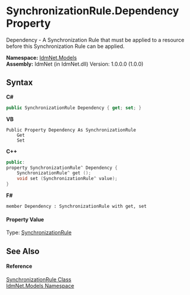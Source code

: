 # SynchronizationRule.Dependency Property 
 

Dependency - A Synchronization Rule that must be applied to a resource before this Synchronization Rule can be applied.

**Namespace:**&nbsp;<a href="N_IdmNet_Models">IdmNet.Models</a><br />**Assembly:**&nbsp;IdmNet (in IdmNet.dll) Version: 1.0.0.0 (1.0.0)

## Syntax

**C#**<br />
``` C#
public SynchronizationRule Dependency { get; set; }
```

**VB**<br />
``` VB
Public Property Dependency As SynchronizationRule
	Get
	Set
```

**C++**<br />
``` C++
public:
property SynchronizationRule^ Dependency {
	SynchronizationRule^ get ();
	void set (SynchronizationRule^ value);
}
```

**F#**<br />
``` F#
member Dependency : SynchronizationRule with get, set

```


#### Property Value
Type: <a href="T_IdmNet_Models_SynchronizationRule">SynchronizationRule</a>

## See Also


#### Reference
<a href="T_IdmNet_Models_SynchronizationRule">SynchronizationRule Class</a><br /><a href="N_IdmNet_Models">IdmNet.Models Namespace</a><br />